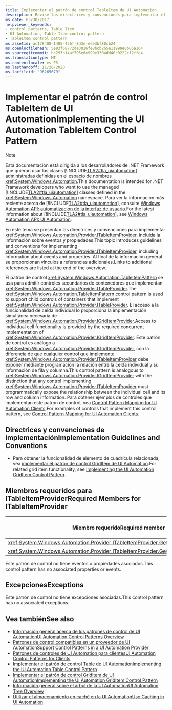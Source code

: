 ```yaml
---
title: Implementar el patrón de control TableItem de UI Automation
description: Revise las directrices y convenciones para implementar el patrón de control TableItem en la automatización de la interfaz de usuario. Conocer los miembros necesarios para la interfaz ITableItemProvider.
ms.date: 03/30/2017
helpviewer_keywords:
- control patterns, Table Item
- UI Automation, Table Item control pattern
- TableItem control pattern
ms.assetid: ac178408-1485-436f-8d3e-eee3bf80cb24
ms.openlocfilehash: 5e83f68772de3026fe8bcb265a11999e0b85a164
ms.sourcegitcommit: bc293b14af795e0e999e3304dd40c0222cf2ffe4
ms.translationtype: MT
ms.contentlocale: es-ES
ms.lasthandoff: 11/26/2020
ms.locfileid: "96265679"
---
```

# <a name="implementing-the-ui-automation-tableitem-control-pattern"></a><span data-ttu-id="f8d20-104">Implementar el patrón de control TableItem de UI Automation</span><span class="sxs-lookup"><span data-stu-id="f8d20-104">Implementing the UI Automation TableItem Control Pattern</span></span>

> [!NOTE]
> <span data-ttu-id="f8d20-105">Esta documentación está dirigida a los desarrolladores de .NET Framework que quieran usar las clases [!INCLUDE[TLA2#tla_uiautomation](../../../includes/tla2sharptla-uiautomation-md.md)] administradas definidas en el espacio de nombres <xref:System.Windows.Automation>.</span><span class="sxs-lookup"><span data-stu-id="f8d20-105">This documentation is intended for .NET Framework developers who want to use the managed [!INCLUDE[TLA2#tla_uiautomation](../../../includes/tla2sharptla-uiautomation-md.md)] classes defined in the <xref:System.Windows.Automation> namespace.</span></span> <span data-ttu-id="f8d20-106">Para ver la información más reciente acerca de [!INCLUDE[TLA2#tla_uiautomation](../../../includes/tla2sharptla-uiautomation-md.md)], consulte [Windows Automation API: automatización de la interfaz de usuario](/windows/win32/winauto/entry-uiauto-win32).</span><span class="sxs-lookup"><span data-stu-id="f8d20-106">For the latest information about [!INCLUDE[TLA2#tla_uiautomation](../../../includes/tla2sharptla-uiautomation-md.md)], see [Windows Automation API: UI Automation](/windows/win32/winauto/entry-uiauto-win32).</span></span>  
  
 <span data-ttu-id="f8d20-107">En este tema se presentan las directrices y convenciones para implementar <xref:System.Windows.Automation.Provider.ITableItemProvider>, incluida la información sobre eventos y propiedades.</span><span class="sxs-lookup"><span data-stu-id="f8d20-107">This topic introduces guidelines and conventions for implementing <xref:System.Windows.Automation.Provider.ITableItemProvider>, including information about events and properties.</span></span> <span data-ttu-id="f8d20-108">Al final de la información general se proporcionan vínculos a referencias adicionales.</span><span class="sxs-lookup"><span data-stu-id="f8d20-108">Links to additional references are listed at the end of the overview.</span></span>  
  
 <span data-ttu-id="f8d20-109">El patrón de control <xref:System.Windows.Automation.TableItemPattern> se usa para admitir controles secundarios de contenedores que implementan <xref:System.Windows.Automation.Provider.ITableProvider>.</span><span class="sxs-lookup"><span data-stu-id="f8d20-109">The <xref:System.Windows.Automation.TableItemPattern> control pattern is used to support child controls of containers that implement <xref:System.Windows.Automation.Provider.ITableProvider>.</span></span> <span data-ttu-id="f8d20-110">El acceso a la funcionalidad de celda individual lo proporciona la implementación simultánea necesaria de <xref:System.Windows.Automation.Provider.IGridItemProvider>.</span><span class="sxs-lookup"><span data-stu-id="f8d20-110">Access to individual cell functionality is provided by the required concurrent implementation of <xref:System.Windows.Automation.Provider.IGridItemProvider>.</span></span> <span data-ttu-id="f8d20-111">Este patrón de control es análogo a <xref:System.Windows.Automation.Provider.IGridItemProvider>, con la diferencia de que cualquier control que implemente <xref:System.Windows.Automation.Provider.ITableItemProvider> debe exponer mediante programación la relación entre la celda individual y su información de fila y columna.</span><span class="sxs-lookup"><span data-stu-id="f8d20-111">This control pattern is analogous to <xref:System.Windows.Automation.Provider.IGridItemProvider> with the distinction that any control implementing <xref:System.Windows.Automation.Provider.ITableItemProvider> must programmatically expose the relationship between the individual cell and its row and column information.</span></span> <span data-ttu-id="f8d20-112">Para obtener ejemplos de controles que implementan este patrón de control, vea [Control Pattern Mapping for UI Automation Clients](control-pattern-mapping-for-ui-automation-clients.md).</span><span class="sxs-lookup"><span data-stu-id="f8d20-112">For examples of controls that implement this control pattern, see [Control Pattern Mapping for UI Automation Clients](control-pattern-mapping-for-ui-automation-clients.md).</span></span>  
  
<a name="Implementation_Guidelines_and_Conventions"></a>

## <a name="implementation-guidelines-and-conventions"></a><span data-ttu-id="f8d20-113">Directrices y convenciones de implementación</span><span class="sxs-lookup"><span data-stu-id="f8d20-113">Implementation Guidelines and Conventions</span></span>  
  
- <span data-ttu-id="f8d20-114">Para obtener la funcionalidad de elemento de cuadrícula relacionada, vea [implementar el patrón de control GridItem de UI Automation](implementing-the-ui-automation-griditem-control-pattern.md).</span><span class="sxs-lookup"><span data-stu-id="f8d20-114">For related grid item functionality, see [Implementing the UI Automation GridItem Control Pattern](implementing-the-ui-automation-griditem-control-pattern.md).</span></span>  
  
<a name="Required_Members_for_ITableItemProvider"></a>

## <a name="required-members-for-itableitemprovider"></a><span data-ttu-id="f8d20-115">Miembros requeridos para ITableItemProvider</span><span class="sxs-lookup"><span data-stu-id="f8d20-115">Required Members for ITableItemProvider</span></span>  
  
|<span data-ttu-id="f8d20-116">Miembro requerido</span><span class="sxs-lookup"><span data-stu-id="f8d20-116">Required member</span></span>|<span data-ttu-id="f8d20-117">Tipo de miembro</span><span class="sxs-lookup"><span data-stu-id="f8d20-117">Member type</span></span>|<span data-ttu-id="f8d20-118">Notas</span><span class="sxs-lookup"><span data-stu-id="f8d20-118">Notes</span></span>|  
|---------------------|-----------------|-----------|  
|<xref:System.Windows.Automation.Provider.ITableItemProvider.GetColumnHeaderItems%2A>|<span data-ttu-id="f8d20-119">Método</span><span class="sxs-lookup"><span data-stu-id="f8d20-119">Method</span></span>|<span data-ttu-id="f8d20-120">None</span><span class="sxs-lookup"><span data-stu-id="f8d20-120">None</span></span>|  
|<xref:System.Windows.Automation.Provider.ITableItemProvider.GetRowHeaderItems%2A>|<span data-ttu-id="f8d20-121">Método</span><span class="sxs-lookup"><span data-stu-id="f8d20-121">Method</span></span>|<span data-ttu-id="f8d20-122">None</span><span class="sxs-lookup"><span data-stu-id="f8d20-122">None</span></span>|  
  
 <span data-ttu-id="f8d20-123">Este patrón de control no tiene eventos o propiedades asociados.</span><span class="sxs-lookup"><span data-stu-id="f8d20-123">This control pattern has no associated properties or events.</span></span>  
  
<a name="Exceptions"></a>

## <a name="exceptions"></a><span data-ttu-id="f8d20-124">Excepciones</span><span class="sxs-lookup"><span data-stu-id="f8d20-124">Exceptions</span></span>  

 <span data-ttu-id="f8d20-125">Este patrón de control no tiene excepciones asociadas.</span><span class="sxs-lookup"><span data-stu-id="f8d20-125">This control pattern has no associated exceptions.</span></span>  
  
## <a name="see-also"></a><span data-ttu-id="f8d20-126">Vea también</span><span class="sxs-lookup"><span data-stu-id="f8d20-126">See also</span></span>

- [<span data-ttu-id="f8d20-127">Información general acerca de los patrones de control de UI Automation</span><span class="sxs-lookup"><span data-stu-id="f8d20-127">UI Automation Control Patterns Overview</span></span>](ui-automation-control-patterns-overview.md)
- [<span data-ttu-id="f8d20-128">Patrones de control compatibles en un proveedor de UI Automation</span><span class="sxs-lookup"><span data-stu-id="f8d20-128">Support Control Patterns in a UI Automation Provider</span></span>](support-control-patterns-in-a-ui-automation-provider.md)
- [<span data-ttu-id="f8d20-129">Patrones de controles de UI Automation para clientes</span><span class="sxs-lookup"><span data-stu-id="f8d20-129">UI Automation Control Patterns for Clients</span></span>](ui-automation-control-patterns-for-clients.md)
- [<span data-ttu-id="f8d20-130">Implementar el patrón de control Table de UI Automation</span><span class="sxs-lookup"><span data-stu-id="f8d20-130">Implementing the UI Automation Table Control Pattern</span></span>](implementing-the-ui-automation-table-control-pattern.md)
- [<span data-ttu-id="f8d20-131">Implementar el patrón de control GridItem de UI Automation</span><span class="sxs-lookup"><span data-stu-id="f8d20-131">Implementing the UI Automation GridItem Control Pattern</span></span>](implementing-the-ui-automation-griditem-control-pattern.md)
- [<span data-ttu-id="f8d20-132">Información general sobre el árbol de la UI Automation</span><span class="sxs-lookup"><span data-stu-id="f8d20-132">UI Automation Tree Overview</span></span>](ui-automation-tree-overview.md)
- [<span data-ttu-id="f8d20-133">Utilizar el almacenamiento en caché en la UI Automation</span><span class="sxs-lookup"><span data-stu-id="f8d20-133">Use Caching in UI Automation</span></span>](use-caching-in-ui-automation.md)
